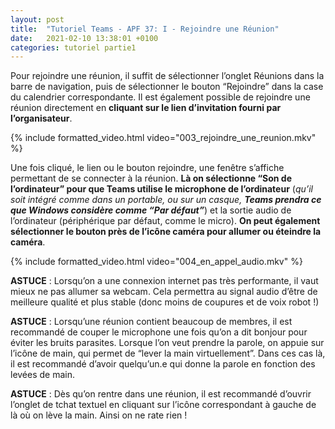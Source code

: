 ```yaml
---
layout: post
title:  "Tutoriel Teams - APF 37: I - Rejoindre une Réunion"
date:   2021-02-10 13:38:01 +0100
categories: tutoriel partie1
---
```

Pour rejoindre une réunion, il suffit de sélectionner l’onglet Réunions dans la barre de navigation, puis de sélectionner le bouton “Rejoindre” dans la case du calendrier correspondante.
Il est également possible de rejoindre une réunion directement en **cliquant sur le lien d’invitation fourni par l’organisateur**.

{% include formatted_video.html video="003_rejoindre_une_reunion.mkv" %}

Une fois cliqué, le lien ou le bouton rejoindre, une fenêtre s’affiche permettant de se connecter à la réunion. **Là on sélectionne “Son de l’ordinateur” pour que Teams utilise le microphone de l’ordinateur** (*qu’il soit intégré comme dans un portable, ou sur un casque, **Teams prendra ce que Windows considère comme “Par défaut”***) et la sortie audio de l’ordinateur (périphérique par défaut, comme le micro).
**On peut également sélectionner le bouton près de l’icône caméra pour allumer ou éteindre la caméra**.

{% include formatted_video.html video="004_en_appel_audio.mkv" %}

**ASTUCE** : Lorsqu’on a une connexion internet pas très performante, il vaut mieux ne pas allumer sa webcam. Cela permettra au signal audio d’être de meilleure qualité et plus stable (donc moins de coupures et de voix robot !)

**ASTUCE** : Lorsqu’une réunion contient beaucoup de membres, il est recommandé de couper le microphone une fois qu’on a dit bonjour pour éviter les bruits parasites. Lorsque l’on veut prendre la parole, on appuie sur l’icône de main, qui permet de “lever la main virtuellement”. Dans ces cas là, il est recommandé d’avoir quelqu’un.e qui donne la parole en fonction des levées de main.

**ASTUCE** : Dès qu’on rentre dans une réunion, il est recommandé d’ouvrir l’onglet de tchat textuel en cliquant sur l’icône correspondant à gauche de là où on lève la main. Ainsi on ne rate rien !

